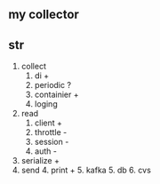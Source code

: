 ## my collector

## str

1. collect
   1. di +
   2. periodic ?
   3. containier +
   4. loging 
1. read
   1. client +
   1. throttle -
   2. session -
   3. auth -
2. serialize +
3. send
   4. print +
   5. kafka
   5. db
   6. cvs